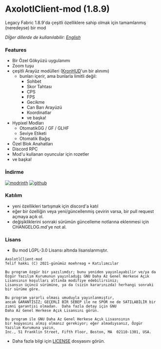 # AxolotlClient-mod (1.8.9)

Legacy Fabric 1.8.9'da çeşitli özelliklere sahip olmak için tamamlanmış (neredeyse) bir mod

*Dİğer dillerde de kullanılabilir: [English](../README.md)*

### Features

- Bir Özel Gökyüzü uygulanımı
- Zoom tuşu
- çeşitli Arayüz modülleri ([KronHUD](https://github.com/DarkKronicle/KronHUD)'un bir alınımı)
  - bunları içerir, ama bunlarla limitli değil:
    - Sohbet
    - Skor Tahtası
    - CPS
    - FPS
    - Gecikme
    - Can Barı Arayüzü
    - Koordinatlar
    - ve başka!
- Hypixel Modları
  - OtomatikGG / GF / GLHF
  - Seviye Etiketi
  - Otomatik Bağış
- Özel Blok Anahatları
- Discord RPC
- Mod'u kullanan oyuncular için rozetler
- ve başka!

### İndirme

[![modrinth](https://cdn.jsdelivr.net/npm/@intergrav/devins-badges@2/assets/cozy/available/modrinth_64h.png)](https://modrinth.com/mod/axolotlclient)
[![github](https://cdn.jsdelivr.net/npm/@intergrav/devins-badges@2/assets/cozy/available/github_64h.png)](https://github.com/AxolotlClient/AxolotlClient-mod)

### Katılım

- yeni özellikleri tartışmak için discord'a katıl
- eğer bir özelliğin veya yeni/güncellenmiş çevirin varsa, bir pull request açmaya açık ol.
- değişikliklerini sonraki sürümün güncelleme notlarına eklenmesi için CHANGELOG.md'ye not al.

### Lisans

- Bu mod LGPL-3.0 Lisansı altında lisanslanmıştır.
```
AxolotlClient-mod
Telif hakkı (C) 2021-günümüz moehreag + Katılımcılar

Bu program özgür bir yazılımdır; bunu yeniden yayınlayabilir ve/ya da
Özgür Yazılım Kurumunun yayınladığı GNU Daha Az Genel Herkese Açık Lisansının koşulları altında modifiye edebilirsiniz; 
Lisansın üçüncü sürümüne, ya da (sizin kararınızda) herhangi sonraki bir sürüme göre.

Bu program yararlı olması umuduyla yayınlanmıştır,
ancak GARANTİSİZ; GEÇERLİ BİR SEBEP ile ne SPOR ne de SATILABİLİR bir zımni garantisi olmadan.  Daha fazla detay için GNU
Daha Az Genel Herkese Açık Lisansını görün.

Bu program ile GNU Daha Az Genel Herkese Açık Lisasnsının
bir kopyasını almış olmanız gerekiyor; eğer almadıysanız, Özgür Yazılım Kurumuna yazın,
Inc., 51 Franklin Street, Fifth Floor, Boston, MA  02110-1301, USA.
```
- Daha fazla bilgi için [LICENSE](../LICENSE) dosyasını görün.
